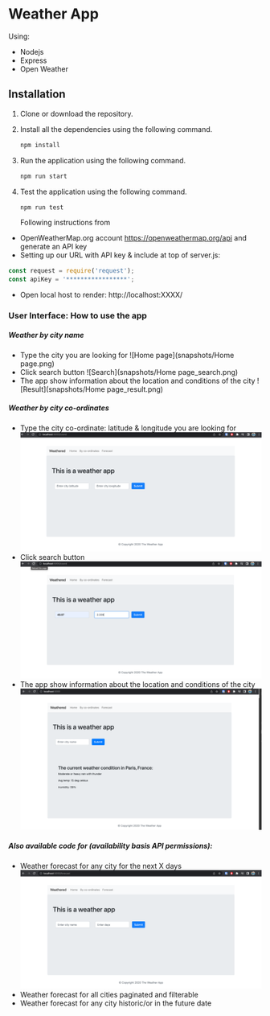 #  Weather App 

Using:
* Nodejs 
* Express 
* Open Weather


## Installation
1. Clone or download the repository.
2. Install all the dependencies using the following command.
   ```bash
   npm install
   ```
3. Run the application using the following command.
   ```bash
   npm run start
   ```
4. Test the application using the following command.
   ```bash
   npm run test
   ```
   
   Following instructions from
* OpenWeatherMap.org account https://openweathermap.org/api and generate an API key
* Setting up our URL with API key & include at top of server.js:
```javascript
const request = require('request');
const apiKey = '*****************';
```
* Open local host to render: http://localhost:XXXX/

### User Interface: How to use the app

##### Weather by city name
- Type the city you are looking for
![Home page](snapshots/Home page.png)
- Click search button
![Search](snapshots/Home page_search.png)
- The app show information about the location and conditions of the city
![Result](snapshots/Home page_result.png)

##### Weather by city co-ordinates

- Type the city co-ordinate: latitude & longitude you are looking for
 ![Coord page](snapshots/Coords.png)
- Click search button
![Coord page](snapshots/Coords_search.png)
- The app show information about the location and conditions of the city
![Coord page](snapshots/Coords_result.png)

##### Also available code for (availability basis API permissions):
- Weather forecast for any city for the next X days
![Forecast page](snapshots/Forecast.png)
- Weather forecast for all cities paginated and filterable
- Weather forecast for any city historic/or in the future date